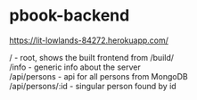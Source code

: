 # pbook-backend

https://lit-lowlands-84272.herokuapp.com/

/ - root, shows the built frontend from /build/ <br />
/info - generic info about the server <br />
/api/persons - api for all persons from MongoDB <br />
/api/persons/:id - singular person found by id <br />
